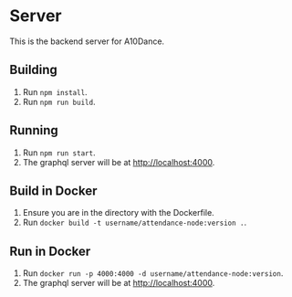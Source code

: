 # Server
This is the backend server for A10Dance.

## Building
1. Run `npm install`.
2. Run `npm run build`.

## Running
1. Run `npm run start`.
2. The graphql server will be at [http://localhost:4000](http://localhost:4000).

## Build in Docker
1. Ensure you are in the directory with the Dockerfile.
2. Run `docker build -t username/attendance-node:version .`.

## Run in Docker
1. Run `docker run -p 4000:4000 -d username/attendance-node:version`.
2. The graphql server will be at [http://localhost:4000](http://localhost:4000).